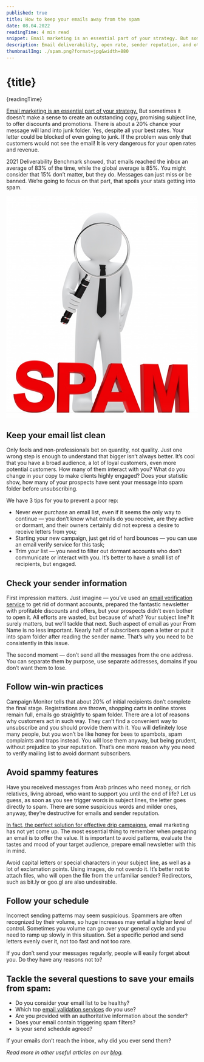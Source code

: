 ```yaml
---
published: true
title: How to keep your emails away from the spam
date: 08.04.2022
readingTime: 4 min read
snippet: Email marketing is an essential part of your strategy. But sometimes it doesn’t make a sense to create an outstanding copy, promising subject line, to offer discounts and promotions. There is about a 20% chance your message will land into junk folder. Yes, despite all your best rates. Your letter could be blocked of even going to junk. If the problem was only that customers would not see the email! It is very dangerous for your open rates and revenue.
description: Email deliverability, open rate, sender reputation, and other important things. We focus on what spoils your mailing statistics by getting into spam.
thumbnailImg: ./spam.png?format=jpg&width=880
---
```


# {title}

{readingTime}

[Email marketing is an essential part of your strategy.](/blog/great-ideas-for-your-email-marketing-strategy) But sometimes it doesn’t make a sense to create an outstanding copy, promising subject line, to offer discounts and promotions. There is about a 20% chance your message will land into junk folder. Yes, despite all your best rates. Your letter could be blocked of even going to junk. If the problem was only that customers would not see the email! It is very dangerous for your open rates and revenue.

2021 Deliverability Benchmark showed, that emails reached the inbox an average of 83% of the time, while the global average is 85%. You might consider that 15% don’t matter, but they do. Messages can just miss or be banned. We’re going to focus on that part, that spoils your stats getting into spam.

![spam](./spam.png?format=webp;jpg;png;avif&srcset&width=880)

## Keep your email list clean

Only fools and non-professionals bet on quantity, not quality. Just one wrong step is enough to understand that bigger isn’t always better. It’s cool that you have a broad audience, a lot of loyal customers, even more potential customers. How many of them interact with you? What do you change in your copy to make clients highly engaged? Does your statistic show, how many of your prospects have sent your message into spam folder before unsubscribing.

We have 3 tips for you to prevent a poor rep:

- Never ever purchase an email list, even if it seems the only way to continue — you don’t know what emails do you receive, are they active or dormant, and their owners certainly did not express a desire to receive letters from you;
- Starting your new campaign, just get rid of hard bounces — you can use an email verify service for this task;
- Trim your list — you need to filter out dormant accounts who don’t communicate or interact with you. It’s better to have a small list of recipients, but engaged.

## Check your sender information

First impression matters. Just imagine — you’ve used an [email verification service](/) to get rid of dormant accounts, prepared the fantastic newsletter with profitable discounts and offers, but your prospects didn’t even bother to open it. All efforts are wasted, but because of what? Your subject line? It surely matters, but we’ll tackle that next. Such aspect of email as your From Name is no less important. Nearly half of subscribers open a letter or put it into spam folder after reading the sender name. That’s why you need to be consistently in this issue.

The second moment — don’t send all the messages from the one address. You can separate them by purpose, use separate addresses, domains if you don’t want them to lose.

## Follow win-win practices

Campaign Monitor tells that about 20% of initial recipients don’t complete the final stage. Registrations are thrown, shopping carts in online stores remain full, emails go straightly to spam folder. There are a lot of reasons why customers act in such way. They can’t find a convenient way to unsubscribe and you should provide them with it. You will definitely lose many people, but you won’t be like honey for bees to spambots, spam complaints and traps instead. You will lose them anyway, but being prudent, without prejudice to your reputation. That’s one more reason why you need to verify mailing list to avoid dormant subscribers.

## Avoid spammy features

Have you received messages from Arab princes who need money, or rich relatives, living abroad, who want to support you until the end of life? Let us guess, as soon as you see trigger words in subject lines, the letter goes directly to spam. There are some suspicious words and milder ones, anyway, they’re destructive for emails and sender reputation.

[In fact, the perfect solution for effective drip campaigns](/blog/email-marketing-campaign-metrics-for-small-business), email marketing has not yet come up. The most essential thing to remember when preparing an email is to offer the value. It is important to avoid patterns, evaluate the tastes and mood of your target audience, prepare email newsletter with this in mind.

Avoid capital letters or special characters in your subject line, as well as a lot of exclamation points. Using images, do not overdo it. It’s better not to attach files, who will open the file from the unfamiliar sender? Redirectors, such as bit.ly or goo.gl are also undesirable.

## Follow your schedule

Incorrect sending patterns may seem suspicious. Spammers are often recognized by their volume, so huge increases may entail a higher level of control. Sometimes you volume can go over your general cycle and you need to ramp up slowly in this situation. Set a specific period and send letters evenly over it, not too fast and not too rare.

If you don’t send your messages regularly, people will easily forget about you. Do they have any reasons not to?

## Tackle the several questions to save your emails from spam:

- Do you consider your email list to be healthy?
- Which top [email validation services](/) do you use?
- Are you provided with an authoritative information about the sender?
- Does your email contain triggering spam filters?
- Is your send schedule agreed?

If your emails don’t reach the inbox, why did you ever send them?

_Read more in other useful articles on our [blog](/blog)._
